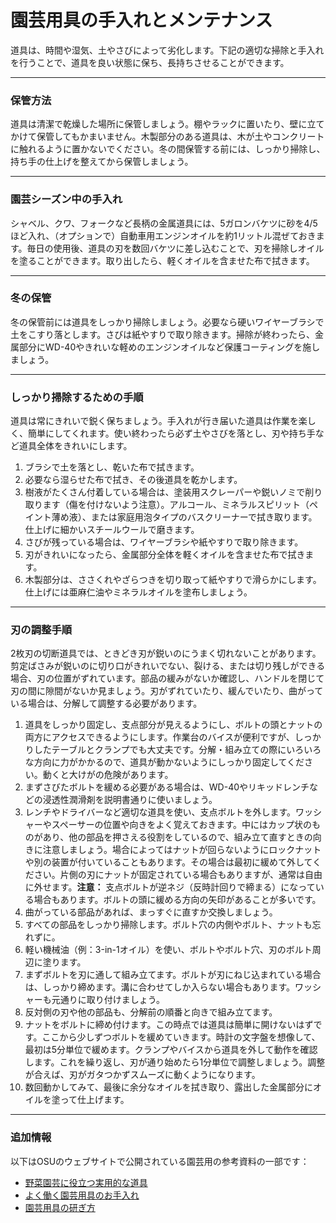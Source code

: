 # 園芸用具の手入れとメンテナンス

道具は、時間や湿気、土やさびによって劣化します。下記の適切な掃除と手入れを行うことで、道具を良い状態に保ち、長持ちさせることができます。

---

### 保管方法

道具は清潔で乾燥した場所に保管しましょう。棚やラックに置いたり、壁に立てかけて保管してもかまいません。木製部分のある道具は、木が土やコンクリートに触れるように置かないでください。冬の間保管する前には、しっかり掃除し、持ち手の仕上げを整えてから保管しましょう。

---

### 園芸シーズン中の手入れ

シャベル、クワ、フォークなど長柄の金属道具には、5ガロンバケツに砂を4/5ほど入れ、（オプションで）自動車用エンジンオイルを約1リットル混ぜておきます。毎日の使用後、道具の刃を数回バケツに差し込むことで、刃を掃除しオイルを塗ることができます。取り出したら、軽くオイルを含ませた布で拭きます。

---

### 冬の保管

冬の保管前には道具をしっかり掃除しましょう。必要なら硬いワイヤーブラシで土をこすり落とします。さびは紙やすりで取り除きます。掃除が終わったら、金属部分にWD-40やきれいな軽めのエンジンオイルなど保護コーティングを施しましょう。

---

### しっかり掃除するための手順

道具は常にきれいで鋭く保ちましょう。手入れが行き届いた道具は作業を楽しく、簡単にしてくれます。使い終わったら必ず土やさびを落とし、刃や持ち手など道具全体をきれいにします。

1. ブラシで土を落とし、乾いた布で拭きます。
2. 必要なら湿らせた布で拭き、その後道具を乾かします。
3. 樹液がたくさん付着している場合は、塗装用スクレーパーや鋭いノミで削り取ります（傷を付けないよう注意）。アルコール、ミネラルスピリット（ペイント薄め液）、または家庭用泡タイプのバスクリーナーで拭き取ります。仕上げに細かいスチールウールで磨きます。
4. さびが残っている場合は、ワイヤーブラシや紙やすりで取り除きます。
5. 刃がきれいになったら、金属部分全体を軽くオイルを含ませた布で拭きます。
6. 木製部分は、ささくれやざらつきを切り取って紙やすりで滑らかにします。仕上げには亜麻仁油やミネラルオイルを塗布しましょう。

---

### 刃の調整手順

2枚刃の切断道具では、ときどき刃が鋭いのにうまく切れないことがあります。剪定ばさみが鋭いのに切り口がきれいでない、裂ける、または切り残しができる場合、刃の位置がずれています。部品の緩みがないか確認し、ハンドルを閉じて刃の間に隙間がないか見ましょう。刃がずれていたり、緩んでいたり、曲がっている場合は、分解して調整する必要があります。

1. 道具をしっかり固定し、支点部分が見えるようにし、ボルトの頭とナットの両方にアクセスできるようにします。作業台のバイスが便利ですが、しっかりしたテーブルとクランプでも大丈夫です。分解・組み立ての際にいろいろな方向に力がかかるので、道具が動かないようにしっかり固定してください。動くと大けがの危険があります。
2. まずさびたボルトを緩める必要がある場合は、WD-40やリキッドレンチなどの浸透性潤滑剤を説明書通りに使いましょう。
3. レンチやドライバーなど適切な道具を使い、支点ボルトを外します。ワッシャーやスペーサーの位置や向きをよく覚えておきます。中にはカップ状のものがあり、他の部品を押さえる役割をしているので、組み立て直すときの向きに注意しましょう。場合によってはナットが回らないようにロックナットや別の装置が付いていることもあります。その場合は最初に緩めて外してください。片側の刃にナットが固定されている場合もありますが、通常は自由に外せます。**注意：** 支点ボルトが逆ネジ（反時計回りで締まる）になっている場合もあります。ボルトの頭に緩める方向の矢印があることが多いです。
4. 曲がっている部品があれば、まっすぐに直すか交換しましょう。
5. すべての部品をしっかり掃除します。ボルト穴の内側やボルト、ナットも忘れずに。
6. 軽い機械油（例：3-in-1オイル）を使い、ボルトやボルト穴、刃のボルト周辺に塗ります。
7. まずボルトを刃に通して組み立てます。ボルトが刃にねじ込まれている場合は、しっかり締めます。溝に合わせてしか入らない場合もあります。ワッシャーも元通りに取り付けましょう。
8. 反対側の刃や他の部品も、分解前の順番と向きで組み立てます。
9. ナットをボルトに締め付けます。この時点では道具は簡単に開けないはずです。ここから少しずつボルトを緩めていきます。時計の文字盤を想像して、最初は5分単位で緩めます。クランプやバイスから道具を外して動作を確認します。これを繰り返し、刃が通り始めたら1分単位で調整しましょう。調整が合えば、刃がガタつかずスムーズに動くようになります。
10. 数回動かしてみて、最後に余分なオイルを拭き取り、露出した金属部分にオイルを塗って仕上げます。

---

### 追加情報

以下はOSUのウェブサイトで公開されている園芸用の参考資料の一部です：

- [野菜園芸に役立つ実用的な道具](http://extension.oregonstate.edu/gardening/practical-tools-vegetable-gardener)
- [よく働く園芸用具のお手入れ](http://extension.oregonstate.edu/gardening/take-good-care-hard-working-garden-tools)
- [園芸用具の研ぎ方](http://extension.oregonstate.edu/benton/sites/default/files/sharpgdn_insights2012.pdf)
